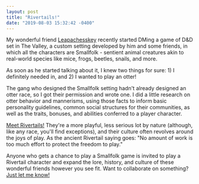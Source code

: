 ```yaml
---
layout: post
title: "Rivertails!"
date: "2019-08-03 15:32:42 -0400"
---
```


My wonderful friend [Leapachesskey](https://twitter.com/Leapachesskey) recently started DMing a game of D&D set in The Valley, a custom setting developed by him and some friends, in which all the characters are Smallfolk - sentient animal creatures akin to real-world species like mice, frogs, beetles, snails, and more.

As soon as he started talking about it, I knew two things for sure: 1) I definitely needed in, and 2) I wanted to play an otter!

The gang who designed the Smallfolk setting hadn't already designed an otter race, so I got their permission and wrote one. I did a little research on otter behavior and mannerisms, using those facts to inform basic personality guidelines, common social structures for their communities, as well as the traits, bonuses, and abilities conferred to a player character.

[Meet Rivertails!](https://www.dndbeyond.com/races/79620-rivertail) They're a more playful, less serious lot by nature (although, like any race, you'll find exceptions), and their culture often revolves around the joys of play. As the ancient Rivertail saying goes: "No amount of work is too much effort to protect the freedom to play."

Anyone who gets a chance to play a Smallfolk game is invited to play a Rivertail character and expand the lore, history, and culture of these wonderful friends however you see fit. Want to collaborate on something? [Just let me know!](https://twitter.com/kaldrenon)
